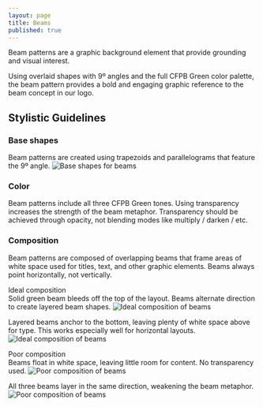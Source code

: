 ```yaml
---
layout: page
title: Beams
published: true
---
```


Beam patterns are a
graphic background
element that provide
grounding and visual
interest.

Using overlaid shapes with 9º angles
and the full CFPB Green color palette,
the beam pattern provides a bold and
engaging graphic reference to the beam
concept in our logo.

## Stylistic Guidelines
### Base shapes
Beam patterns are created using
trapezoids and parallelograms that
feature the 9º angle.
![Base shapes for beams](/design-manual/assets/img/beams/Beams3.png "Base shapes for beams")

### Color
Beam patterns include all three CFPB
Green tones. Using transparency
increases the strength of the beam
metaphor. Transparency should be
achieved through opacity, not blending
modes like multiply / darken / etc.  

### Composition
Beam patterns are composed of
overlapping beams that frame areas
of white space used for titles, text, and
other graphic elements. Beams always
point horizontally, not vertically.

Ideal composition  
Solid green beam
bleeds off the top
of the layout. Beams
alternate direction
to create layered
beam shapes.
![Ideal composition of beams](/design-manual/assets/img/beams/Beams4.png "Ideal beams")

Layered beams
anchor to the bottom,
leaving plenty of
white space above
for type. This works
especially well for
horizontal layouts.
![Ideal composition of beams](/design-manual/assets/img/beams/Beams5.png "Ideal beams")

Poor composition  
Beams float in white
space, leaving little
room for content. No
transparency used.
![Poor composition of beams](/design-manual/assets/img/beams/Beams6.png "Poor composition of beams")

All three beams
layer in the same
direction, weakening
the beam metaphor.
![Poor composition of beams](/design-manual/assets/img/beams/Beams7.png "Poor composition of beams")
